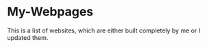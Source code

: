 # My-Webpages
This is a list of websites, which are either built completely by me or I updated them.
